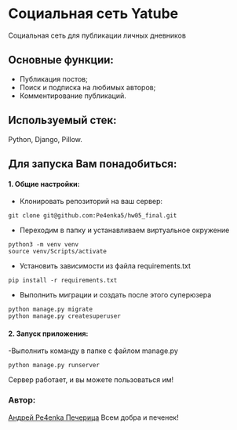 # Социальная сеть Yatube
Социальная сеть для публикации личных дневников
## Основные функции:
- Публикация постов;
- Поиск и подписка на любимых авторов;
- Комментирование публикаций.

## Используемый стек:
Python, Django, Pillow.

## Для запуска Вам понадобиться:
#### 1. Общие настройки:
- Клонировать репозиторий на ваш сервер:
```
git clone git@github.com:Pe4enka5/hw05_final.git
``` 
- Переходим в папку и устанавливаем виртуальное окружение 
```
python3 -m venv venv
source venv/Scripts/activate
``` 
- Установить зависимости из файла requirements.txt
```
pip install -r requirements.txt
``` 
- Выполнить миграции и создать после этого суперюзера
```
python manage.py migrate
python manage.py createsuperuser 
```
#### 2. Запуск приложения:
-Выполнить команду в папке с файлом manage.py
```
python manage.py runserver
```
Сервер работает, и вы можете пользоваться им!


### Автор: 
[Андрей Pe4enka Печерица](https://github.com/Pe4enka5)
Всем добра и печенек!
